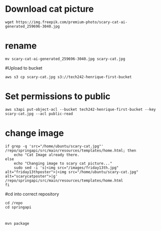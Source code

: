 # Download cat picture

`wget https://img.freepik.com/premium-photo/scary-cat-ai-generated_259696-3040.jpg`

# rename

`mv scary-cat-ai-generated_259696-3040.jpg scary-cat.jpg`

#Upload to bucket

`aws s3 cp scary-cat.jpg s3://tech242-henrique-first-bucket`

# Set permissions to public 

`aws s3api put-object-acl --bucket tech242-henrique-first-bucket --key scary-cat.jpg --acl public-read`

# change image
```
if grep -q 'src="/home/ubuntu/scary-cat.jpg"' /repo/springapi/src/main/resources/templates/home.html; then
	echo "Cat Image already there.
else
	echo "Changing image to scary cat picture..."
	sudo sed -i 's|<img src="/images/friday13th.jpg" alt="friday13thposter">|<img src="/home/ubuntu/scary-cat.jpg" alt="scarycatposter">|g' /repo/springapi/src/main/resources/templates/home.html
fi
```

#cd into correct repository
```
cd /repo
cd springapi
```
#
`mvn package`